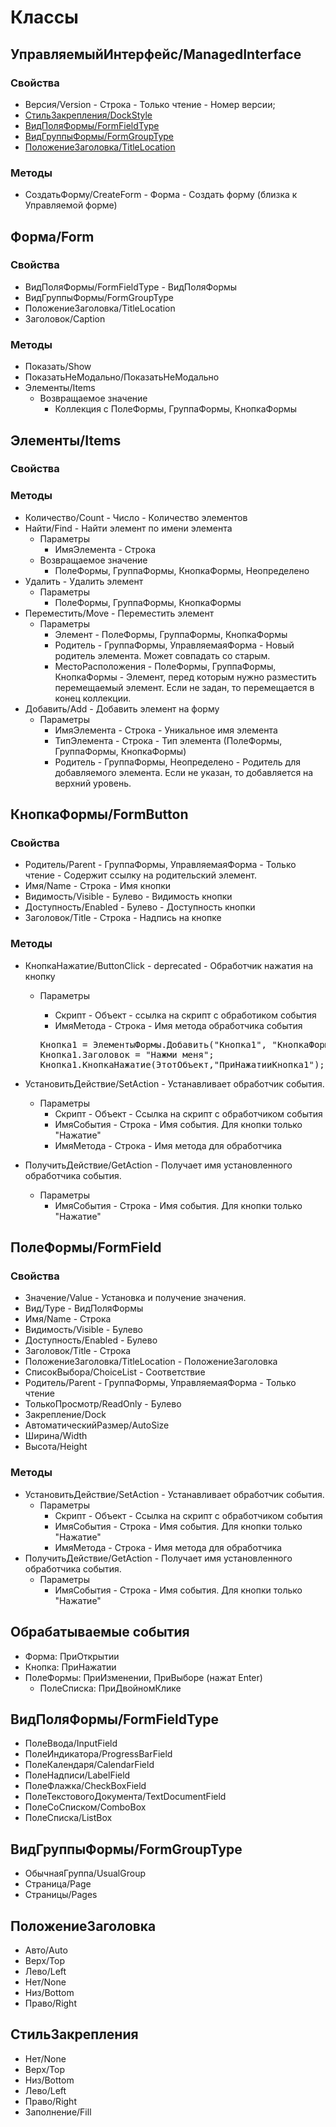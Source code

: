 # Классы

## УправляемыйИнтерфейс/ManagedInterface

### Свойства

- Версия/Version - Строка - Только чтение - Номер версии;
- [СтильЗакрепления/DockStyle](#СтильЗакрепления)
- [ВидПоляФормы/FormFieldType](#ВидПоляФормыformfieldtype)
- [ВидГруппыФормы/FormGroupType](#ВидГруппыФормыformgrouptype)
- [ПоложениеЗаголовка/TitleLocation](#ПоложениеЗаголовка)

### Методы

- СоздатьФорму/CreateForm - Форма - Создать форму (близка к Управляемой форме) 

## Форма/Form

### Свойства

- ВидПоляФормы/FormFieldType - ВидПоляФормы  
- ВидГруппыФормы/FormGroupType
- ПоложениеЗаголовка/TitleLocation
- Заголовок/Caption

### Методы

- Показать/Show
- ПоказатьНеМодально/ПоказатьНеМодально
- Элементы/Items 
  - Возвращаемое значение
    - Коллекция с ПолеФормы, ГруппаФормы, КнопкаФормы

## Элементы/Items

### Свойства

### Методы

- Количество/Count - Число - Количество элементов
- Найти/Find - Найти элемент по имени элемента
  - Параметры
    - ИмяЭлемента - Строка
  - Возвращаемое значение
    - ПолеФормы, ГруппаФормы, КнопкаФормы, Неопределено
- Удалить - Удалить элемент
  - Параметры
    - ПолеФормы, ГруппаФормы, КнопкаФормы
- Переместить/Move - Переместить элемент
  - Параметры
    - Элемент - ПолеФормы, ГруппаФормы, КнопкаФормы  
    - Родитель - ГруппаФормы, УправляемаяФорма - Новый родитель элемента. Может совпадать со старым. 
    - МестоРасположения - ПолеФормы, ГруппаФормы, КнопкаФормы - Элемент, перед которым нужно разместить перемещаемый элемент. Если не задан, то перемещается в конец коллекции. 
- Добавить/Add - Добавить элемент на форму
  - Параметры
    - ИмяЭлемента - Строка - Уникальное имя элемента
	- ТипЭлемента - Строка - Тип элемента (ПолеФормы, ГруппаФормы, КнопкаФормы)
	- Родитель - ГруппаФормы, Неопределено - Родитель для добавляемого элемента. Если не указан, то добавляется на верхний уровень. 
  
## КнопкаФормы/FormButton

### Свойства

  - Родитель/Parent - ГруппаФормы, УправляемаяФорма - Только чтение - Содержит ссылку на родительский элемент.
  - Имя/Name - Строка - Имя кнопки
  - Видимость/Visible - Булево - Видимость кнопки
  - Доступность/Enabled - Булево - Доступность кнопки
  - Заголовок/Title - Строка - Надпись на кнопке

### Методы

- КнопкаНажатие/ButtonClick - deprecated - Обработчик нажатия на кнопку
  - Параметры
    - Скрипт - Объект -  ссылка на скрипт с обработиком события
	- ИмяМетода - Строка - Имя метода обработчика события

	<pre>
	Кнопка1 = ЭлементыФормы.Добавить("Кнопка1", "КнопкаФормы", Неопределено);
	Кнопка1.Заголовок = "Нажми меня";
	Кнопка1.КнопкаНажатие(ЭтотОбъект,"ПриНажатииКнопка1");
	</pre> 

- УстановитьДействие/SetAction - Устанавливает обработчик события.
  - Параметры
    - Скрипт - Объект - Ссылка на скрипт с обработчиком события
    - ИмяСобытия - Строка - Имя события. Для кнопки только "Нажатие"
    - ИмяМетода - Строка - Имя метода для обработчика
- ПолучитьДействие/GetAction - Получает имя установленного обработчика события.
  - Параметры
    - ИмяСобытия - Строка - Имя события. Для кнопки только "Нажатие"

## ПолеФормы/FormField

### Свойства

 - Значение/Value - Установка и получение значения. 
 - Вид/Type - ВидПоляФормы
 - Имя/Name - Строка
 - Видимость/Visible - Булево 
 - Доступность/Enabled - Булево
 - Заголовок/Title - Строка
 - ПоложениеЗаголовка/TitleLocation - ПоложениеЗаголовка
 - СписокВыбора/ChoiceList - Соответствие
 - Родитель/Parent - ГруппаФормы, УправляемаяФорма - Только чтение
 - ТолькоПросмотр/ReadOnly - Булево
 - Закрепление/Dock 
 - АвтоматическийРазмер/AutoSize
 - Ширина/Width
 - Высота/Height

### Методы

- УстановитьДействие/SetAction - Устанавливает обработчик события.
  - Параметры
    - Скрипт - Объект - Ссылка на скрипт с обработчиком события
    - ИмяСобытия - Строка - Имя события. Для кнопки только "Нажатие"
    - ИмяМетода - Строка - Имя метода для обработчика
- ПолучитьДействие/GetAction - Получает имя установленного обработчика события.
  - Параметры
    - ИмяСобытия - Строка - Имя события. Для кнопки только "Нажатие"

## Обрабатываемые события

- Форма: ПриОткрытии
- Кнопка: ПриНажатии
- ПолеФормы: ПриИзменении, ПриВыборе (нажат Enter)
  - ПолеСписка: ПриДвойномКлике

## ВидПоляФормы/FormFieldType

- ПолеВвода/InputField
- ПолеИндикатора/ProgressBarField
- ПолеКалендаря/CalendarField
- ПолеНадписи/LabelField
- ПолеФлажка/CheckBoxField
- ПолеТекстовогоДокумента/TextDocumentField
- ПолеСоСписком/ComboBox
- ПолеСписка/ListBox


## ВидГруппыФормы/FormGroupType

- ОбычнаяГруппа/UsualGroup
- Страница/Page
- Страницы/Pages


## ПоложениеЗаголовка

- Авто/Auto
- Верх/Top
- Лево/Left
- Нет/None
- Низ/Bottom
- Право/Right

## СтильЗакрепления

- Нет/None
- Верх/Top
- Низ/Bottom
- Лево/Left
- Право/Right
- Заполнение/Fill
